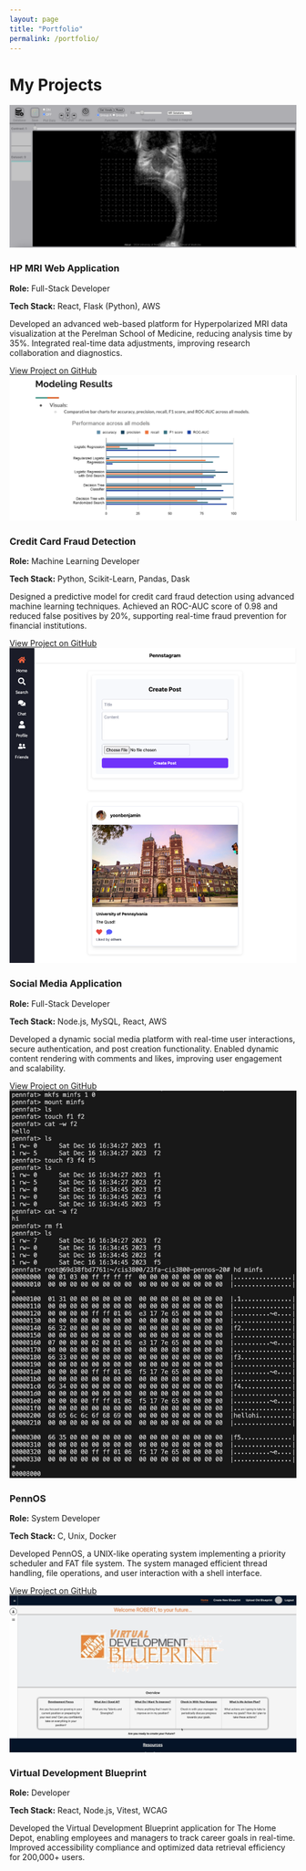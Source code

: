 ```yaml
---
layout: page
title: "Portfolio"
permalink: /portfolio/
---
```


# My Projects

<div class="project-grid">
  
  <div class="project-card">
    <img src="./assets/images/hp-mri.png" alt="HP MRI Web Application" class="project-image">
    <h3>HP MRI Web Application</h3>
    <p><strong>Role:</strong> Full-Stack Developer</p>
    <p><strong>Tech Stack:</strong> React, Flask (Python), AWS</p>
    <p>Developed an advanced web-based platform for Hyperpolarized MRI data visualization at the Perelman School of Medicine, reducing analysis time by 35%. Integrated real-time data adjustments, improving research collaboration and diagnostics.</p>
    <a href="https://github.com/MEDCAP/hp-mri-web-app" class="button">View Project on GitHub</a>
  </div>
  
  <div class="project-card">
    <img src="/assets/images/credit-fraud.png" alt="Credit Card Fraud Detection" class="project-image">
    <h3>Credit Card Fraud Detection</h3>
    <p><strong>Role:</strong> Machine Learning Developer</p>
    <p><strong>Tech Stack:</strong> Python, Scikit-Learn, Pandas, Dask</p>
    <p>Designed a predictive model for credit card fraud detection using advanced machine learning techniques. Achieved an ROC-AUC score of 0.98 and reduced false positives by 20%, supporting real-time fraud prevention for financial institutions.</p>
    <a href="https://github.com/yoonbenjamin/credit-card-fraud-prediction-model" class="button">View Project on GitHub</a>
  </div>

  <div class="project-card">
    <img src="/assets/images/social-media-app.png" alt="Social Media Application" class="project-image">
    <h3>Social Media Application</h3>
    <p><strong>Role:</strong> Full-Stack Developer</p>
    <p><strong>Tech Stack:</strong> Node.js, MySQL, React, AWS</p>
    <p>Developed a dynamic social media platform with real-time user interactions, secure authentication, and post creation functionality. Enabled dynamic content rendering with comments and likes, improving user engagement and scalability.</p>
    <a href="https://github.com/upenn-nets-2120/project-nth-time-s-the-charm" class="button">View Project on GitHub</a>
  </div>

  <div class="project-card">
    <img src="/assets/images/pennos.png" alt="PennOS" class="project-image">
    <h3>PennOS</h3>
    <p><strong>Role:</strong> System Developer</p>
    <p><strong>Tech Stack:</strong> C, Unix, Docker</p>
    <p>Developed PennOS, a UNIX-like operating system implementing a priority scheduler and FAT file system. The system managed efficient thread handling, file operations, and user interaction with a shell interface.</p>
    <a href="https://github.com/CIS548/23fa-cis3800-pennos-20" class="button">View Project on GitHub</a>
  </div>
  
  <div class="project-card">
    <img src="/assets/images/virtual-blueprint.png" alt="Virtual Development Blueprint" class="project-image">
    <h3>Virtual Development Blueprint</h3>
    <p><strong>Role:</strong> Developer</p>
    <p><strong>Tech Stack:</strong> React, Node.js, Vitest, WCAG</p>
    <p>Developed the Virtual Development Blueprint application for The Home Depot, enabling employees and managers to track career goals in real-time. Improved accessibility compliance and optimized data retrieval efficiency for 200,000+ users.</p>
    <!-- <a href="https://github.com/yoonbenjamin/virtual-development-blueprint" class="button">View Project on GitHub</a> -->
  </div>

</div>
